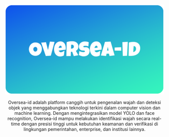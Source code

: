<p align="center">
  <img width="900" src="https://github.com/Oversea-id/Oversea-id/blob/main/Proyek%20Baru%2014%20%5B243553B%5D.png" alt="Oversea-id">
</p>
<div align="center">
Oversea-id adalah platform canggih untuk pengenalan wajah dan deteksi objek yang menggabungkan teknologi terkini dalam computer vision dan machine learning. Dengan mengintegrasikan model YOLO dan face recognition, Oversea-id mampu melakukan identifikasi wajah secara real-time dengan presisi tinggi untuk kebutuhan keamanan dan verifikasi di lingkungan pemerintahan, enterprise, dan institusi lainnya.
